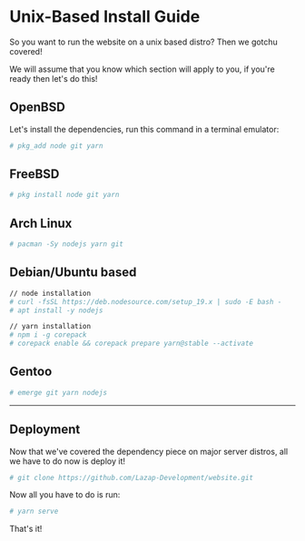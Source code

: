 # Unix-Based Install Guide

So you want to run the website on a unix based distro? Then we gotchu covered!

We will assume that you know which section will apply to you, if you're ready then let's do this!

## <b>OpenBSD</b>

Let's install the dependencies, run this command in a terminal emulator:
```sh
# pkg_add node git yarn
```

## <b>FreeBSD</b>
```sh
# pkg install node git yarn
```

## <b>Arch Linux</b>
```sh
# pacman -Sy nodejs yarn git
```

## <b>Debian/Ubuntu based</b>
```sh
// node installation
# curl -fsSL https://deb.nodesource.com/setup_19.x | sudo -E bash -
# apt install -y nodejs

// yarn installation
# npm i -g corepack
# corepack enable && corepack prepare yarn@stable --activate
```

## <b>Gentoo</b>
```sh
# emerge git yarn nodejs
```
---
## Deployment

Now that we've covered the dependency piece on major server distros, all we have to do now is deploy it!

```sh
# git clone https://github.com/Lazap-Development/website.git
```

Now all you have to do is run:
```sh
# yarn serve
```

That's it!